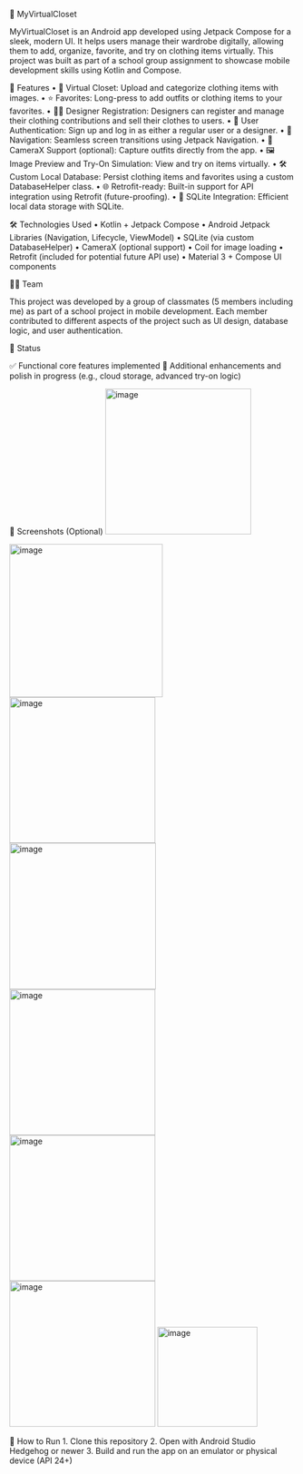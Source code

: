 👗 MyVirtualCloset

MyVirtualCloset is an Android app developed using Jetpack Compose for a sleek, modern UI. It helps users manage their wardrobe digitally, allowing them to add, organize, favorite, and try on clothing items virtually. This project was built as part of a school group assignment to showcase mobile development skills using Kotlin and Compose.

📱 Features
	•	🧥 Virtual Closet: Upload and categorize clothing items with images.
	•	⭐ Favorites: Long-press to add outfits or clothing items to your favorites.
	•	🧑‍🎨 Designer Registration: Designers can register and manage their clothing contributions and sell their clothes to users.
	•	👤 User Authentication: Sign up and log in as either a regular user or a designer.
	•	🧭 Navigation: Seamless screen transitions using Jetpack Navigation.
	•	📸 CameraX Support (optional): Capture outfits directly from the app.
	•	🖼️ Image Preview and Try-On Simulation: View and try on items virtually.
	•	🛠️ Custom Local Database: Persist clothing items and favorites using a custom DatabaseHelper class.
	•	🌐 Retrofit-ready: Built-in support for API integration using Retrofit (future-proofing).
	•	💾 SQLite Integration: Efficient local data storage with SQLite.

🛠️ Technologies Used
	•	Kotlin + Jetpack Compose
	•	Android Jetpack Libraries (Navigation, Lifecycle, ViewModel)
	•	SQLite (via custom DatabaseHelper)
	•	CameraX (optional support)
	•	Coil for image loading
	•	Retrofit (included for potential future API use)
	•	Material 3 + Compose UI components

🧑‍💻 Team

This project was developed by a group of classmates (5 members including me) as part of a school project in mobile development. Each member contributed to different aspects of the project such as UI design, database logic, and user authentication.

🧪 Status

✅ Functional core features implemented
🚧 Additional enhancements and polish in progress (e.g., cloud storage, advanced try-on logic)

📸 Screenshots (Optional)
<img width="257" alt="image" src="https://github.com/user-attachments/assets/2347de83-6224-47a8-85ce-333ae413ecf2" />

<img width="270" alt="image" src="https://github.com/user-attachments/assets/44514e3b-651f-4c42-b68d-078cd9c1a5fd" />

<img width="257" alt="image" src="https://github.com/user-attachments/assets/e2117ee3-8230-46b9-ab21-6ccf96a9a0c6" />

<img width="258" alt="image" src="https://github.com/user-attachments/assets/4875bec5-7d55-42a9-bc37-038ae2bbd57b" />

<img width="257" alt="image" src="https://github.com/user-attachments/assets/f4d3dcf0-605c-4669-9e0d-c4e16534571c" />

<img width="257" alt="image" src="https://github.com/user-attachments/assets/5eed5970-de24-4e72-9ab9-dba8f4e44397" />

<img width="257" alt="image" src="https://github.com/user-attachments/assets/72f48aee-a61b-4706-8115-b425e4805913" />

<img width="176" alt="image" src="https://github.com/user-attachments/assets/32619198-cafe-4286-939e-8bd49e5008da" />


🚀 How to Run
	1.	Clone this repository
	2.	Open with Android Studio Hedgehog or newer
	3.	Build and run the app on an emulator or physical device (API 24+)
